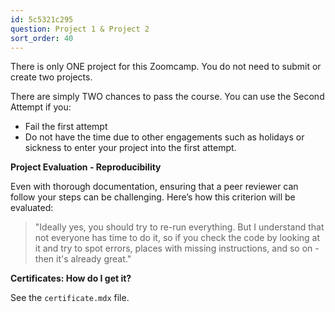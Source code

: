 ```yaml
---
id: 5c5321c295
question: Project 1 & Project 2
sort_order: 40
---
```


There is only ONE project for this Zoomcamp. You do not need to submit or create two projects.

There are simply TWO chances to pass the course. You can use the Second Attempt if you:

- Fail the first attempt
- Do not have the time due to other engagements such as holidays or sickness to enter your project into the first attempt.

**Project Evaluation - Reproducibility**

Even with thorough documentation, ensuring that a peer reviewer can follow your steps can be challenging. Here’s how this criterion will be evaluated:

> "Ideally yes, you should try to re-run everything. But I understand that not everyone has time to do it, so if you check the code by looking at it and try to spot errors, places with missing instructions, and so on - then it's already great."

**Certificates: How do I get it?**

See the `certificate.mdx` file.